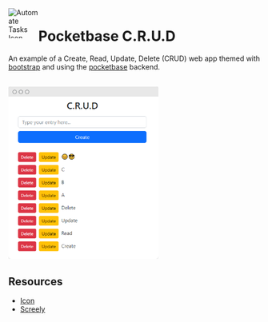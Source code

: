 <img align="left" width="60" height="60" src="pb_public/favicon.ico" alt="Automate Tasks Icon">

# Pocketbase C.R.U.D
An example of a Create, Read, Update, Delete (CRUD) web app themed with [bootstrap](https://getbootstrap.com/) and using the  [pocketbase](https://github.com/pocketbase/pocketbase) backend.

<br />

<img width="300" src="screenshot.png" alt="Automate Tasks Icon">

<br />

## Resources
- [Icon](https://www.icons101.com/icon/id_83391/setid_3024/Geoit_Two_Dock_Icons_by_turkerinanmaz/Notes)
- [Screely](https://www.screely.com/)